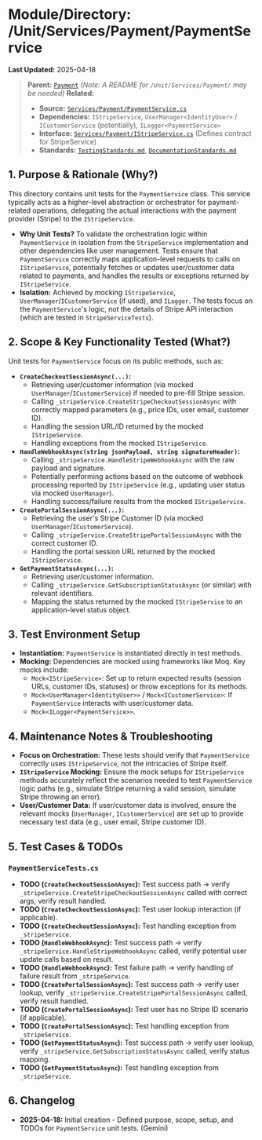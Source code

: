 # Module/Directory: /Unit/Services/Payment/PaymentService

**Last Updated:** 2025-04-18

> **Parent:** [`Payment`](../README.md)
> *(Note: A README for `/Unit/Services/Payment/` may be needed)*
> **Related:**
> * **Source:** [`Services/Payment/PaymentService.cs`](../../../../../Zarichney.Server/Services/Payment/PaymentService.cs)
> * **Dependencies:** `IStripeService`, `UserManager<IdentityUser>` / `ICustomerService` (potentially), `ILogger<PaymentService>`
> * **Interface:** [`Services/Payment/IStripeService.cs`](../../../../../Zarichney.Server/Services/Payment/StripeService.cs) (Defines contract for StripeService)
> * **Standards:** [`TestingStandards.md`](../../../../../Docs/Standards/TestingStandards.md), [`DocumentationStandards.md`](../../../../../Docs/Development/DocumentationStandards.md)

## 1. Purpose & Rationale (Why?)

This directory contains unit tests for the `PaymentService` class. This service typically acts as a higher-level abstraction or orchestrator for payment-related operations, delegating the actual interactions with the payment provider (Stripe) to the `IStripeService`.

* **Why Unit Tests?** To validate the orchestration logic within `PaymentService` in isolation from the `StripeService` implementation and other dependencies like user management. Tests ensure that `PaymentService` correctly maps application-level requests to calls on `IStripeService`, potentially fetches or updates user/customer data related to payments, and handles the results or exceptions returned by `IStripeService`.
* **Isolation:** Achieved by mocking `IStripeService`, `UserManager`/`ICustomerService` (if used), and `ILogger`. The tests focus on the `PaymentService`'s logic, not the details of Stripe API interaction (which are tested in `StripeServiceTests`).

## 2. Scope & Key Functionality Tested (What?)

Unit tests for `PaymentService` focus on its public methods, such as:

* **`CreateCheckoutSessionAsync(...)`:**
    * Retrieving user/customer information (via mocked `UserManager`/`ICustomerService`) if needed to pre-fill Stripe session.
    * Calling `_stripeService.CreateStripeCheckoutSessionAsync` with correctly mapped parameters (e.g., price IDs, user email, customer ID).
    * Handling the session URL/ID returned by the mocked `IStripeService`.
    * Handling exceptions from the mocked `IStripeService`.
* **`HandleWebhookAsync(string jsonPayload, string signatureHeader)`:**
    * Calling `_stripeService.HandleStripeWebhookAsync` with the raw payload and signature.
    * Potentially performing actions based on the outcome of webhook processing reported by `IStripeService` (e.g., updating user status via mocked `UserManager`).
    * Handling success/failure results from the mocked `IStripeService`.
* **`CreatePortalSessionAsync(...)`:**
    * Retrieving the user's Stripe Customer ID (via mocked `UserManager`/`ICustomerService`).
    * Calling `_stripeService.CreateStripePortalSessionAsync` with the correct customer ID.
    * Handling the portal session URL returned by the mocked `IStripeService`.
* **`GetPaymentStatusAsync(...)`:**
    * Retrieving user/customer information.
    * Calling `_stripeService.GetSubscriptionStatusAsync` (or similar) with relevant identifiers.
    * Mapping the status returned by the mocked `IStripeService` to an application-level status object.

## 3. Test Environment Setup

* **Instantiation:** `PaymentService` is instantiated directly in test methods.
* **Mocking:** Dependencies are mocked using frameworks like Moq. Key mocks include:
    * `Mock<IStripeService>`: Set up to return expected results (session URLs, customer IDs, statuses) or throw exceptions for its methods.
    * `Mock<UserManager<IdentityUser>>` / `Mock<ICustomerService>`: If `PaymentService` interacts with user/customer data.
    * `Mock<ILogger<PaymentService>>`.

## 4. Maintenance Notes & Troubleshooting

* **Focus on Orchestration:** These tests should verify that `PaymentService` correctly uses `IStripeService`, not the intricacies of Stripe itself.
* **`IStripeService` Mocking:** Ensure the mock setups for `IStripeService` methods accurately reflect the scenarios needed to test `PaymentService` logic paths (e.g., simulate Stripe returning a valid session, simulate Stripe throwing an error).
* **User/Customer Data:** If user/customer data is involved, ensure the relevant mocks (`UserManager`, `ICustomerService`) are set up to provide necessary test data (e.g., user email, Stripe customer ID).

## 5. Test Cases & TODOs

### `PaymentServiceTests.cs`
* **TODO (`CreateCheckoutSessionAsync`):** Test success path -> verify `_stripeService.CreateStripeCheckoutSessionAsync` called with correct args, verify result handled.
* **TODO (`CreateCheckoutSessionAsync`):** Test user lookup interaction (if applicable).
* **TODO (`CreateCheckoutSessionAsync`):** Test handling exception from `_stripeService`.
* **TODO (`HandleWebhookAsync`):** Test success path -> verify `_stripeService.HandleStripeWebhookAsync` called, verify potential user update calls based on result.
* **TODO (`HandleWebhookAsync`):** Test failure path -> verify handling of failure result from `_stripeService`.
* **TODO (`CreatePortalSessionAsync`):** Test success path -> verify user lookup, verify `_stripeService.CreateStripePortalSessionAsync` called, verify result handled.
* **TODO (`CreatePortalSessionAsync`):** Test user has no Stripe ID scenario (if applicable).
* **TODO (`CreatePortalSessionAsync`):** Test handling exception from `_stripeService`.
* **TODO (`GetPaymentStatusAsync`):** Test success path -> verify user lookup, verify `_stripeService.GetSubscriptionStatusAsync` called, verify status mapping.
* **TODO (`GetPaymentStatusAsync`):** Test handling exception from `_stripeService`.

## 6. Changelog

* **2025-04-18:** Initial creation - Defined purpose, scope, setup, and TODOs for `PaymentService` unit tests. (Gemini)


